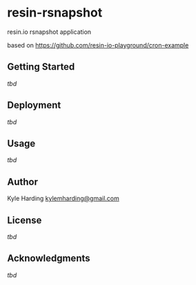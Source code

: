# resin-rsnapshot

resin.io rsnapshot application

based on https://github.com/resin-io-playground/cron-example

## Getting Started

_tbd_

## Deployment

_tbd_

## Usage

_tbd_

## Author

Kyle Harding <kylemharding@gmail.com>

## License

_tbd_

## Acknowledgments

_tbd_

